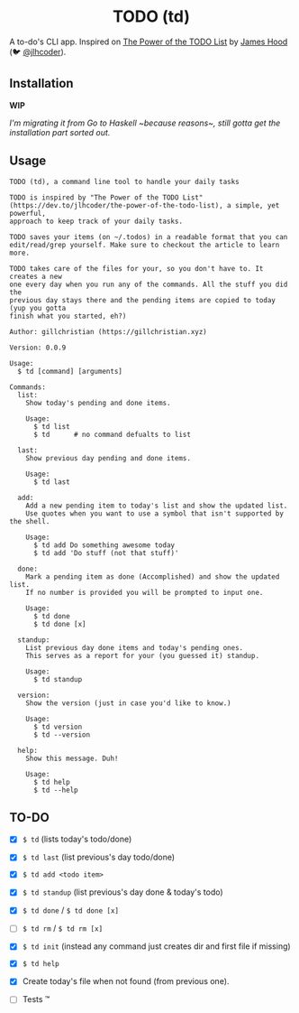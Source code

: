 <h1 align="center">TODO (td)</h1>

<p align="center">

A to-do's CLI app. Inspired on
[The Power of the TODO List](https://goo.gl/j1dQ4M) by
[James Hood](http://jlhood.com/) (:bird:
[@jlhcoder](https://twitter.com/jlhcoder)).

</p>

## Installation

**WIP**

_I'm migrating it from Go to Haskell ~because reasons~, still gotta get the installation part sorted out._

## Usage

```
TODO (td), a command line tool to handle your daily tasks

TODO is inspired by "The Power of the TODO List"
(https://dev.to/jlhcoder/the-power-of-the-todo-list), a simple, yet powerful,
approach to keep track of your daily tasks.

TODO saves your items (on ~/.todos) in a readable format that you can
edit/read/grep yourself. Make sure to checkout the article to learn more.

TODO takes care of the files for your, so you don't have to. It creates a new
one every day when you run any of the commands. All the stuff you did the
previous day stays there and the pending items are copied to today (yup you gotta
finish what you started, eh?)

Author: gillchristian (https://gillchristian.xyz)

Version: 0.0.9

Usage:
  $ td [command] [arguments]

Commands:
  list:
    Show today's pending and done items.

    Usage:
      $ td list
      $ td      # no command defualts to list

  last:
    Show previous day pending and done items.

    Usage:
      $ td last

  add:
    Add a new pending item to today's list and show the updated list.
    Use quotes when you want to use a symbol that isn't supported by the shell.

    Usage:
      $ td add Do something awesome today
      $ td add 'Do stuff (not that stuff)'

  done:
    Mark a pending item as done (Accomplished) and show the updated list.
    If no number is provided you will be prompted to input one.

    Usage:
      $ td done
      $ td done [x]

  standup:
    List previous day done items and today's pending ones.
    This serves as a report for your (you guessed it) standup.

    Usage:
      $ td standup

  version:
    Show the version (just in case you'd like to know.)

    Usage:
      $ td version
      $ td --version

  help:
    Show this message. Duh!

    Usage:
      $ td help
      $ td --help
```

## TO-DO

- [x] `$ td` (lists today's todo/done)
- [x] `$ td last` (list previous's day todo/done)
- [x] `$ td add <todo item>`
- [x] `$ td standup` (list previous's day done & today's todo)
- [x] `$ td done` /  `$ td done [x]`
- [ ] `$ td rm` / `$ td rm [x]`
- [x] `$ td init` (instead any command just creates dir and first file if missing)
- [x] `$ td help`
- [x] Create today's file when not found (from previous one).
- [ ] Tests :tm:

